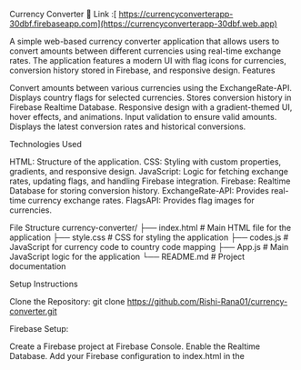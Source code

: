 Currency Converter
🔗 Link :[ https://currencyconverterapp-30dbf.firebaseapp.com](https://currencyconverterapp-30dbf.web.app)

A simple web-based currency converter application that allows users to convert amounts between different currencies using real-time exchange rates. The application features a modern UI with flag icons for currencies, conversion history stored in Firebase, and responsive design.
Features

Convert amounts between various currencies using the ExchangeRate-API.
Displays country flags for selected currencies.
Stores conversion history in Firebase Realtime Database.
Responsive design with a gradient-themed UI, hover effects, and animations.
Input validation to ensure valid amounts.
Displays the latest conversion rates and historical conversions.

Technologies Used

HTML: Structure of the application.
CSS: Styling with custom properties, gradients, and responsive design.
JavaScript: Logic for fetching exchange rates, updating flags, and handling Firebase integration.
Firebase: Realtime Database for storing conversion history.
ExchangeRate-API: Provides real-time currency exchange rates.
FlagsAPI: Provides flag images for currencies.

File Structure
currency-converter/
├── index.html        # Main HTML file for the application
├── style.css        # CSS for styling the application
├── codes.js         # JavaScript for currency code to country code mapping
├── App.js           # Main JavaScript logic for the application
└── README.md        # Project documentation

Setup Instructions

Clone the Repository:
git clone https://github.com/Rishi-Rana01/currency-converter.git


Firebase Setup:

Create a Firebase project at Firebase Console.
Enable the Realtime Database.
Add your Firebase configuration to index.html in the <script> section (replace the placeholder Firebase SDK script).


ExchangeRate-API Key:

Sign up at ExchangeRate-API to get an API key.

Update the BASE_URL in App.js with your API key:
const BASE_URL = "https://v6.exchangerate-api.com/v6/YOUR_API_KEY/latest";




Serve the Application:

Host the files on a local server (e.g., using VS Code Live Server or any web server).
Alternatively, deploy to a hosting platform like GitHub Pages or Netlify.


Open the Application:

Open index.html in a browser to use the currency converter.



Usage

Enter the amount you want to convert.
Select the source and target currencies from the dropdown menus.
Click the "Get Exchange Rate" button to see the converted amount.
View the conversion history below the converter, which shows the last 10 conversions with timestamps.

Screenshots
To be added: Include screenshots of the application UI.
Contributing
Contributions are welcome! Please follow these steps:

Fork the repository.
Create a new branch (git checkout -b feature-branch).
Make your changes and commit (git commit -m "Add feature").
Push to the branch (git push origin feature-branch).
Create a pull request.

License
This project is licensed under the MIT License. See the LICENSE file for details.
Acknowledgments

ExchangeRate-API for currency data.
FlagsAPI for flag images.
Firebase for Realtime Database.

